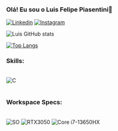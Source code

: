 
### Olá! Eu sou o Luis Felipe Piasentini👋

[![Linkedin](https://img.shields.io/badge/LinkedIn-0077B5?style=for-the-badge&logo=linkedin&logoColor=white)](https://www.linkedin.com/in/luis-felipe-piasentini-3b331923a/)
[![Instagram](https://img.shields.io/badge/Instagram-E4405F?style=for-the-badge&logo=instagram&logoColor=white)](https://www.instagram.com/felipe_piasentini)

![Luis GitHub stats](https://github-readme-stats.vercel.app/api?username=LuisPiasentini&show_icons=true&theme=dark)

[![Top Langs](https://github-readme-stats.vercel.app/api/top-langs/?username=LuisPiasentini)](https://github.com/anuraghazra/github-readme-stats)

### Skills:

<div style="display: inline_block"><br/>
    <img align="center" alt="C" src="https://img.shields.io/badge/C-00599C?style=for-the-badge&logo=c&logoColor=white" />
</div><br/>

### Workspace Specs:

<div style="display: inline_block"><br/>
    <img align="center" alt="SO" src="https://img.shields.io/badge/Windows-0078D6?style=for-the-badge&logo=windows&logoColor=white" />
    <img align="center" alt="RTX3050" src="https://img.shields.io/badge/NVIDIA-RTX3050-76B900?style=for-the-badge&logo=nvidia&logoColor=white" />
    <img align="center" alt="Core i7-13650HX" src="https://img.shields.io/badge/Intel%20Core%20i7-13650HX-0071C5?style=for-the-badge&logo=intel&logoColor=white" />


</div><br/>

